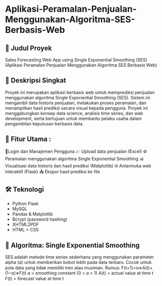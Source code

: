 # Aplikasi-Peramalan-Penjualan-Menggunakan-Algoritma-SES-Berbasis-Web

## 📌 Judul Proyek
Sales Forecasting Web App using Single Exponential Smoothing (SES)
(Aplikasi Peramalan Penjualan Menggunakan Algoritma SES Berbasis Web)

## 📖 Deskripsi Singkat
Proyek ini merupakan aplikasi berbasis web untuk memprediksi penjualan menggunakan algoritma Single Exponential Smoothing (SES). Sistem ini mengambil data historis penjualan, melakukan proses peramalan, dan menampilkan hasil prediksi secara visual kepada pengguna.
Proyek ini menggabungkan konsep data science, analisis time series, dan web development, serta bertujuan untuk membantu pelaku usaha dalam pengambilan keputusan berbasis data.

## 🎯 Fitur Utama : 
📝Login dan Manajemen Pengguna
📈 Upload data penjualan (Excel)
⚙️ Peramalan menggunakan algoritma Single Exponential Smoothing
📊 Visualisasi data historis dan hasil prediksi (Matplotlib)
🌐 Antarmuka web interaktif (Flask)
📤 Ekspor hasil prediksi ke file

## 🛠 Teknologi

- Python Flask
- MySQL
- Pandas & Matplotlib
- Bcrypt (password hashing)
- XHTML2PDF
- HTML + CSS

## 🧠 Algoritma: Single Exponential Smoothing
SES adalah metode time series sederhana yang menggunakan parameter alpha (𝛼) untuk memberikan bobot lebih pada data terbaru. Cocok untuk pola data yang tidak memiliki tren atau musiman.
Rumus:
F(t+1)=α∗A(t)+(1−α)∗F(t)
𝛼 = smoothing constant (0 < 𝛼 < 1)
A(t) = actual value at time t
F(t) = forecast value at time t
